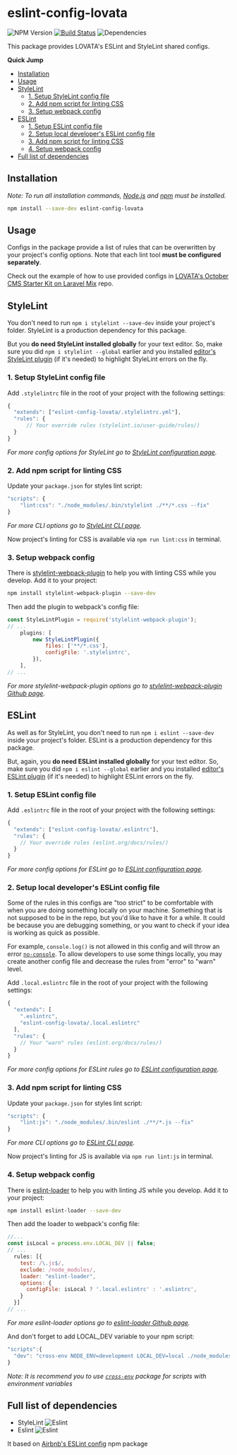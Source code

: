 # eslint-config-lovata

![NPM Version](https://img.shields.io/npm/v/eslint-config-lovata.svg?style=flat) [![Build Status](https://travis-ci.com/lovata/eslint-config-lovata.svg?branch=master)](https://travis-ci.com/lovata/eslint-config-lovata) ![Dependencies](https://img.shields.io/librariesio/github/lovata/eslint-config-lovata.svg?style=flat)

This package provides LOVATA's ESLint and StyleLint shared configs.

**Quick Jump** 

<!-- TOC depthFrom:2 -->

- [Installation](#installation)
- [Usage](#usage)
- [StyleLint](#stylelint)
    - [1. Setup StyleLint config file](#1-setup-stylelint-config-file)
    - [2. Add npm script for linting CSS](#2-add-npm-script-for-linting-css)
    - [3. Setup webpack config](#3-setup-webpack-config)
- [ESLint](#eslint)
    - [1. Setup ESLint config file](#1-setup-eslint-config-file)
    - [2. Setup local developer's ESLint config file](#2-setup-local-developers-eslint-config-file)
    - [3. Add npm script for linting CSS](#3-add-npm-script-for-linting-css)
    - [4. Setup webpack config](#4-setup-webpack-config)
- [Full list of dependencies](#full-list-of-dependencies)

<!-- /TOC -->

## Installation

*Note: To run all installation commands, [Node.js](http://nodejs.org) and [npm](https://npmjs.com) must be installed.*

```bash
npm install --save-dev eslint-config-lovata
```

## Usage

Configs in the package provide a list of rules that can be overwritten by your project's config options. Note that each lint tool **must be configured separately**.

Check out the example of how to use provided configs in [LOVATA's October CMS Starter Kit on Laravel Mix](https://github.com/lovata/octobercms-starter-kit-laravel-mix) repo.

## StyleLint

You don't need to run `npm i stylelint --save-dev` inside your project's folder. StyleLint is a production dependency for this package.

But you **do need StyleLint installed globally** for your text editor. So, make sure you did `npm i stylelint --global` earlier and you installed [editor's StyleLint plugin](https://stylelint.io/user-guide/complementary-tools/#editor-plugins) (if it's needed) to highlight StyleLint errors on the fly.

### 1. Setup StyleLint config file

Add `.stylelintrc` file in the root of your project with the following settings:

```javascript
{
  "extends": ["eslint-config-lovata/.stylelintrc.yml"],
  "rules": {
      // Your override rules (stylelint.io/user-guide/rules/)
  }
}
```

*For more config options for StyleLint go to [StyleLint configuration page](https://stylelint.io/user-guide/configuration/).*

### 2. Add npm script for linting CSS

Update your `package.json` for styles lint script:

```javascript
"scripts": {
    "lint:css": "./node_modules/.bin/stylelint ./**/*.css --fix"
}
```

*For more CLI options go to [StyleLint CLI page](https://stylelint.io/user-guide/cli/).*

Now project's linting for CSS is available via `npm run lint:css` in terminal.

### 3. Setup webpack config

There is [stylelint-webpack-plugin](https://github.com/webpack-contrib/stylelint-webpack-plugin) to help you with linting CSS while you develop. Add it to your project:

```bash
npm install stylelint-webpack-plugin --save-dev
```

Then add the plugin to webpack's config file:

```javascript
const StyleLintPlugin = require('stylelint-webpack-plugin');
// ...
    plugins: [
        new StyleLintPlugin({
            files: ['**/*.css'],
            configFile: '.stylelintrc',
        }),
    ],
// ...
```

*For more stylelint-webpack-plugin options go to [stylelint-webpack-plugin Github page](https://github.com/webpack-contrib/stylelint-webpack-plugin).*

## ESLint

As well as for StyleLint, you don't need to run `npm i eslint --save-dev` inside your project's folder. ESLint is a production dependency for this package.

But, again, you **do need ESLint installed globally** for your text editor. So, make sure you did `npm i eslint --global` earlier and you installed [editor's ESLint plugin](https://eslint.org/docs/user-guide/integrations#editors) (if it's needed) to highlight ESLint errors on the fly.

### 1. Setup ESLint config file

Add `.eslintrc` file in the root of your project with the following settings:

```javascript
{
  "extends": ["eslint-config-lovata/.eslintrc"],
  "rules": {
    // Your override rules (eslint.org/docs/rules/)
  }
}
```

*For more config options for ESLint go to [ESLint configuration page](https://eslint.org/docs/user-guide/configuring).*

### 2. Setup local developer's ESLint config file

Some of the rules in this configs are "too strict" to be comfortable with when you are doing something locally on your machine. Something that is not supposed to be in the repo, but you'd like to have it for a while. It could be because you are debugging something, or you want to check if your idea is working as quick as possible.

For example, `console.log()` is not allowed in this config and will throw an error [`no-console`](https://eslint.org/docs/rules/no-console). To allow developers to use some things locally, you may create another config file and decrease the rules from "error" to "warn" level.

Add `.local.eslintrc` file in the root of your project with the following settings:

```javascript
{
  "extends": [
    ".eslintrc",
    "eslint-config-lovata/.local.eslintrc"
  ],
  "rules": {
    // Your "warn" rules (eslint.org/docs/rules/)
  }
}
```

*For more config options for ESLint rules go to [ESLint configuration page](https://eslint.org/docs/user-guide/configuring#configuring-rules).*

### 3. Add npm script for linting CSS

Update your `package.json` for styles lint script:

```javascript
"scripts": {
    "lint:js": "./node_modules/.bin/eslint ./**/*.js --fix"
}
```

*For more CLI options go to [ESLint CLI page](https://eslint.org/docs/user-guide/command-line-interface).*

Now project's linting for JS is available via `npm run lint:js` in terminal.

### 4. Setup webpack config

There is [eslint-loader](https://github.com/webpack-contrib/eslint-loader) to help you with linting JS while you develop. Add it to your project:

```bash
npm install eslint-loader --save-dev
```

Then add the loader to webpack's config file:

```javascript
//...
const isLocal = process.env.LOCAL_DEV || false;
// ...
  rules: [{
    test: /\.js$/,
    exclude: /node_modules/,
    loader: "eslint-loader",
    options: {
      configFile: isLocal ? '.local.eslintrc' : '.eslintrc',
    }
  }]
// ...
```

*For more eslint-loader options go to [eslint-loader Github page](https://github.com/webpack-contrib/eslint-loader#options).*

And don't forget to add LOCAL_DEV variable to your npm script:

```javascript
"scripts":{
  "dev": "cross-env NODE_ENV=development LOCAL_DEV=local ./node_modules/.bin/webpack",
}
```

*Note: It is recommend you to use [`cross-env`](https://www.npmjs.com/package/cross-env) package for scripts with environment variables*

## Full list of dependencies

- StyleLint ![Eslint](https://img.shields.io/npm/dependency-version/eslint-config-lovata/stylelint.svg?style=flat)
- Eslint ![Eslint](https://img.shields.io/npm/dependency-version/eslint-config-lovata/eslint.svg?style=flat)

It based on [Airbnb's ESLint config](https://www.npmjs.com/package/eslint-config-airbnb) npm package
